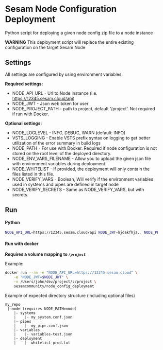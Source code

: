 # Sesam Node Configuration Deployment

Python script for deploying a given node config zip file to a node instance

**WARNING** This deployment script will replace the entire existing configuration on the target Sesam Node

## Settings
All settings are configured by using environment variables.

**Required settings:**
* NODE_API_URL - Url to Node instance (i.e. https://12345.sesam.cloud/api)
* NODE_JWT - Json web token for user
* NODE_PROJECT_PATH - path to project, default '/project'. Not required if run with Docker.


**Optional settings:**
* NODE_LOGLEVEL - INFO, DEBUG, WARN (default: INFO)
* VSTS_LOGGING - Enable VSTS prefix syntax on logging to get better utilization of the error summary in build logs
* NODE_PATH - For use with Docker. Required if node configuration is not stored on the root level of the deployed directory. 
* NODE_ENV_VARS_FILENAME - Allow you to upload the given json file with environment variables during deployment. 
* NODE_WHITELIST - If provided, the deployment will only contain the files listed in this file.
* NODE_VERIFY_VARS - Boolean, Will verify if the environment variables used in systems and pipes are defined in target node
* NODE_VERIFY_SECRETS - Same as NODE_VERIFY_VARS, but with secrets.


## Run

#### Python
```bash
NODE_API_URL=https://12345.sesam.cloud/api NODE_JWT=hjdakfhja.. NODE_PROJECT_PATH=/Users/john/dev/project python3 deploy.py
```

#### Run with docker

**Requires a volume mapping to *`/project`***

Example:
```bash
docker run --rm -e "NODE_API_URL=https://12345.sesam.cloud" \
    -e "NODE_JWT=$NODE_JWT" \
    -v /Users/john/dev/project/:/project \
    sesamcommunity/node_config_deployment
```


Example of expected directory structure (including optional files)
```
my_repo
 |-node (requires NODE_PATH=node)
    |- systems
    |    |- my_system.conf.json 
    |- pipes
    |    |- my_pipe.conf.json
    |- variables
    |    |- variables-test.json
    |- deployment
    |    |- whitelist-prod.txt
```
